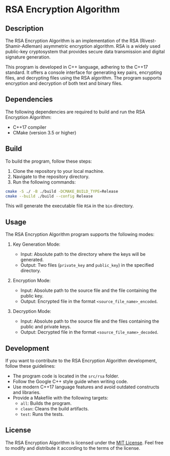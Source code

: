 # RSA Encryption Algorithm

## Description
The RSA Encryption Algorithm is an implementation of the RSA (Rivest-Shamir-Adleman) asymmetric encryption algorithm. RSA is a widely used public-key cryptosystem that provides secure data transmission and digital signature generation.

This program is developed in C++ language, adhering to the C++17 standard. It offers a console interface for generating key pairs, encrypting files, and decrypting files using the RSA algorithm. The program supports encryption and decryption of both text and binary files.

## Dependencies
The following dependencies are required to build and run the RSA Encryption Algorithm:

- C++17 compiler
- CMake (version 3.5 or higher)

## Build
To build the program, follow these steps:

1. Clone the repository to your local machine.
2. Navigate to the repository directory.
3. Run the following commands:

```bash
cmake -S ./ -B ./build -DCMAKE_BUILD_TYPE=Release
cmake --build ./build --config Release
```

This will generate the executable file `RSA` in the `bin` directory.

## Usage
The RSA Encryption Algorithm program supports the following modes:

1. Key Generation Mode:
   - Input: Absolute path to the directory where the keys will be generated.
   - Output: Two files (`private_key` and `public_key`) in the specified directory.

2. Encryption Mode:
   - Input: Absolute path to the source file and the file containing the public key.
   - Output: Encrypted file in the format `<source_file_name>_encoded`.

3. Decryption Mode:
   - Input: Absolute path to the source file and the files containing the public and private keys.
   - Output: Decrypted file in the format `<source_file_name>_decoded`.

## Development
If you want to contribute to the RSA Encryption Algorithm development, follow these guidelines:

- The program code is located in the `src/rsa` folder.
- Follow the Google C++ style guide when writing code.
- Use modern C++17 language features and avoid outdated constructs and libraries.
- Provide a Makefile with the following targets:
  - `all`: Builds the program.
  - `clean`: Cleans the build artifacts.
  - `test`: Runs the tests.

## License
The RSA Encryption Algorithm is licensed under the [MIT License](LICENSE). Feel free to modify and distribute it according to the terms of the license.